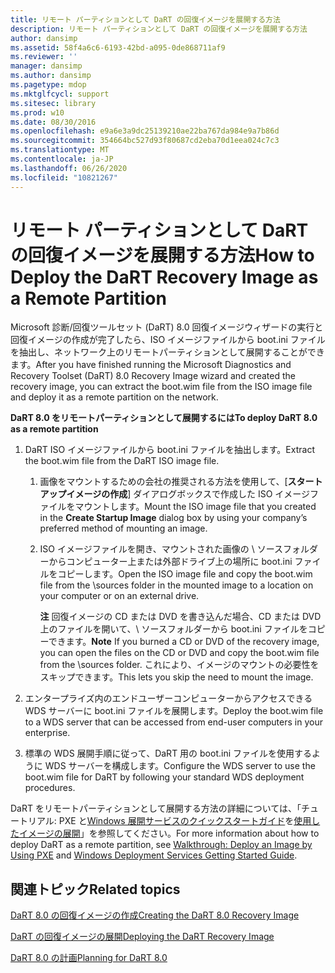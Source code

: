 ```yaml
---
title: リモート パーティションとして DaRT の回復イメージを展開する方法
description: リモート パーティションとして DaRT の回復イメージを展開する方法
author: dansimp
ms.assetid: 58f4a6c6-6193-42bd-a095-0de868711af9
ms.reviewer: ''
manager: dansimp
ms.author: dansimp
ms.pagetype: mdop
ms.mktglfcycl: support
ms.sitesec: library
ms.prod: w10
ms.date: 08/30/2016
ms.openlocfilehash: e9a6e3a9dc25139210ae22ba767da984e9a7b86d
ms.sourcegitcommit: 354664bc527d93f80687cd2eba70d1eea024c7c3
ms.translationtype: MT
ms.contentlocale: ja-JP
ms.lasthandoff: 06/26/2020
ms.locfileid: "10821267"
---
```

# <span data-ttu-id="09da2-103">リモート パーティションとして DaRT の回復イメージを展開する方法</span><span class="sxs-lookup"><span data-stu-id="09da2-103">How to Deploy the DaRT Recovery Image as a Remote Partition</span></span>


<span data-ttu-id="09da2-104">Microsoft 診断/回復ツールセット (DaRT) 8.0 回復イメージウィザードの実行と回復イメージの作成が完了したら、ISO イメージファイルから boot.ini ファイルを抽出し、ネットワーク上のリモートパーティションとして展開することができます。</span><span class="sxs-lookup"><span data-stu-id="09da2-104">After you have finished running the Microsoft Diagnostics and Recovery Toolset (DaRT) 8.0 Recovery Image wizard and created the recovery image, you can extract the boot.wim file from the ISO image file and deploy it as a remote partition on the network.</span></span>

**<span data-ttu-id="09da2-105">DaRT 8.0 をリモートパーティションとして展開するには</span><span class="sxs-lookup"><span data-stu-id="09da2-105">To deploy DaRT 8.0 as a remote partition</span></span>**

1.  <span data-ttu-id="09da2-106">DaRT ISO イメージファイルから boot.ini ファイルを抽出します。</span><span class="sxs-lookup"><span data-stu-id="09da2-106">Extract the boot.wim file from the DaRT ISO image file.</span></span>

    1.  <span data-ttu-id="09da2-107">画像をマウントするための会社の推奨される方法を使用して、[**スタートアップイメージの作成**] ダイアログボックスで作成した ISO イメージファイルをマウントします。</span><span class="sxs-lookup"><span data-stu-id="09da2-107">Mount the ISO image file that you created in the **Create Startup Image** dialog box by using your company’s preferred method of mounting an image.</span></span>

    2.  <span data-ttu-id="09da2-108">ISO イメージファイルを開き、マウントされた画像の \\ ソースフォルダーからコンピューター上または外部ドライブ上の場所に boot.ini ファイルをコピーします。</span><span class="sxs-lookup"><span data-stu-id="09da2-108">Open the ISO image file and copy the boot.wim file from the \\sources folder in the mounted image to a location on your computer or on an external drive.</span></span>

        <span data-ttu-id="09da2-109">**注** 回復イメージの CD または DVD を書き込んだ場合、CD または DVD 上のファイルを開いて、\\ ソースフォルダーから boot.ini ファイルをコピーできます。</span><span class="sxs-lookup"><span data-stu-id="09da2-109">**Note** If you burned a CD or DVD of the recovery image, you can open the files on the CD or DVD and copy the boot.wim file from the \\sources folder.</span></span> <span data-ttu-id="09da2-110">これにより、イメージのマウントの必要性をスキップできます。</span><span class="sxs-lookup"><span data-stu-id="09da2-110">This lets you skip the need to mount the image.</span></span>

         

2.  <span data-ttu-id="09da2-111">エンタープライズ内のエンドユーザーコンピューターからアクセスできる WDS サーバーに boot.ini ファイルを展開します。</span><span class="sxs-lookup"><span data-stu-id="09da2-111">Deploy the boot.wim file to a WDS server that can be accessed from end-user computers in your enterprise.</span></span>

3.  <span data-ttu-id="09da2-112">標準の WDS 展開手順に従って、DaRT 用の boot.ini ファイルを使用するように WDS サーバーを構成します。</span><span class="sxs-lookup"><span data-stu-id="09da2-112">Configure the WDS server to use the boot.wim file for DaRT by following your standard WDS deployment procedures.</span></span>

<span data-ttu-id="09da2-113">DaRT をリモートパーティションとして展開する方法の詳細については、「チュートリアル: PXE と[Windows 展開サービスのクイックスタートガイド](https://go.microsoft.com/fwlink/?LinkId=212106)を[使用したイメージの展開](https://go.microsoft.com/fwlink/?LinkId=212108)」を参照してください。</span><span class="sxs-lookup"><span data-stu-id="09da2-113">For more information about how to deploy DaRT as a remote partition, see [Walkthrough: Deploy an Image by Using PXE](https://go.microsoft.com/fwlink/?LinkId=212108) and [Windows Deployment Services Getting Started Guide](https://go.microsoft.com/fwlink/?LinkId=212106).</span></span>

## <span data-ttu-id="09da2-114">関連トピック</span><span class="sxs-lookup"><span data-stu-id="09da2-114">Related topics</span></span>


[<span data-ttu-id="09da2-115">DaRT 8.0 の回復イメージの作成</span><span class="sxs-lookup"><span data-stu-id="09da2-115">Creating the DaRT 8.0 Recovery Image</span></span>](creating-the-dart-80-recovery-image-dart-8.md)

[<span data-ttu-id="09da2-116">DaRT の回復イメージの展開</span><span class="sxs-lookup"><span data-stu-id="09da2-116">Deploying the DaRT Recovery Image</span></span>](deploying-the-dart-recovery-image-dart-8.md)

[<span data-ttu-id="09da2-117">DaRT 8.0 の計画</span><span class="sxs-lookup"><span data-stu-id="09da2-117">Planning for DaRT 8.0</span></span>](planning-for-dart-80-dart-8.md)

 

 





